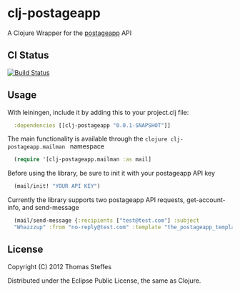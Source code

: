# clj-postageapp

A Clojure Wrapper for the [postageapp](http://postageapp.com) API

## CI Status
[![Build Status](https://secure.travis-ci.org/smnirven/clj-postageapp.png)](http://travis-ci.org/smnirven/clj-postageapp)

## Usage

With leiningen, include it by adding this to your project.clj file:
```clojure
  :dependencies [[clj-postageapp "0.0.1-SNAPSHOT"]]
```

The main functionality is available through the ```clojure clj-postageapp.mailman ``` namespace

```clojure
  (require '[clj-postageapp.mailman :as mail]
```

Before using the library, be sure to init it with your postageapp API
key

```clojure
  (mail/init! "YOUR API KEY")
```

Currently the library supports two postageapp API requests,
get-account-info, and send-message

```clojure
  (mail/send-message {:recipients ["test@test.com"] :subject
  "Whazzzup" :from "no-reply@test.com" :template "the_postageapp_template_to_use"})
```


## License

Copyright (C) 2012 Thomas Steffes

Distributed under the Eclipse Public License, the same as Clojure.
